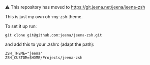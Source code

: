 ⚠️ This repository has moved to https://git.jeena.net/jeena/jeena-zsh

This is just my own oh-my-zsh theme.

To set it up run:

    git clone git@github.com:jeena/jeena-zsh.git

and add this to your .zshrc (adapt the path):

    ZSH_THEME="jeena"
    ZSH_CUSTOM=$HOME/Projects/jeena-zsh

